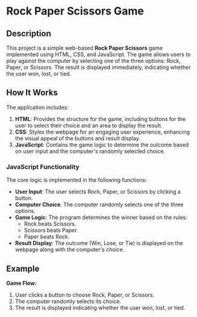 # Rock Paper Scissors Game

## Description

This project is a simple web-based **Rock Paper Scissors** game implemented using HTML, CSS, and JavaScript. The game allows users to play against the computer by selecting one of the three options: Rock, Paper, or Scissors. The result is displayed immediately, indicating whether the user won, lost, or tied.

## How It Works

The application includes:

1. **HTML**: Provides the structure for the game, including buttons for the user to select their choice and an area to display the result.
2. **CSS**: Styles the webpage for an engaging user experience, enhancing the visual appeal of the buttons and result display.
3. **JavaScript**: Contains the game logic to determine the outcome based on user input and the computer's randomly selected choice.

### JavaScript Functionality

The core logic is implemented in the following functions:

- **User Input**: The user selects Rock, Paper, or Scissors by clicking a button.
- **Computer Choice**: The computer randomly selects one of the three options.
- **Game Logic**: The program determines the winner based on the rules:
  - Rock beats Scissors.
  - Scissors beats Paper.
  - Paper beats Rock.
- **Result Display**: The outcome (Win, Lose, or Tie) is displayed on the webpage along with the computer's choice.



## Example

**Game Flow:**
1. User clicks a button to choose Rock, Paper, or Scissors.
2. The computer randomly selects its choice.
3. The result is displayed indicating whether the user won, lost, or tied.

